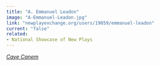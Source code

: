 ```yaml
---
title: "A. Emmanuel Leadon"
image: "A-Emmanuel-Leadon.jpg"
link: "newplayexchange.org/users/19059/emmanuel-leadon"
current: "false"
related:
- National Showcase of New Plays
---
```


<a href="https://newplayexchange.org/plays/203130/cave-canem" target="_blank" rel="nofollow">*Cave Canem*</a>

